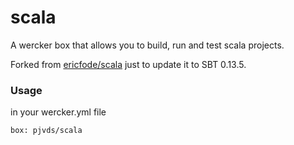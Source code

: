 scala
=====

A wercker box that allows you to build, run and test scala projects.

Forked from [ericfode/scala](https://github.com/ericfode/scala) just to update it to SBT 0.13.5.


### Usage

in your wercker.yml file

```
box: pjvds/scala
```
